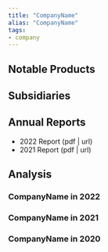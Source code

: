 ```yaml
---
title: "CompanyName"
alias: "CompanyName"
tags:
- company
---
```


## Notable Products

## Subsidiaries

## Annual Reports
- 2022 Report (pdf | url)
- 2021 Report (pdf | url)

## Analysis
### CompanyName in 2022

### CompanyName in 2021

### CompanyName in 2020